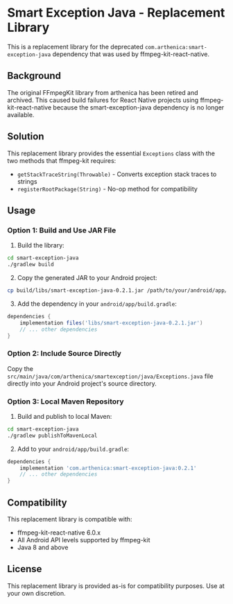 # Smart Exception Java - Replacement Library

This is a replacement library for the deprecated `com.arthenica:smart-exception-java` dependency that was used by ffmpeg-kit-react-native.

## Background

The original FFmpegKit library from arthenica has been retired and archived. This caused build failures for React Native projects using ffmpeg-kit-react-native because the smart-exception-java dependency is no longer available.

## Solution

This replacement library provides the essential `Exceptions` class with the two methods that ffmpeg-kit requires:

- `getStackTraceString(Throwable)` - Converts exception stack traces to strings
- `registerRootPackage(String)` - No-op method for compatibility

## Usage

### Option 1: Build and Use JAR File

1. Build the library:

```bash
cd smart-exception-java
./gradlew build
```

2. Copy the generated JAR to your Android project:

```bash
cp build/libs/smart-exception-java-0.2.1.jar /path/to/your/android/app/libs/
```

3. Add the dependency in your `android/app/build.gradle`:

```gradle
dependencies {
    implementation files('libs/smart-exception-java-0.2.1.jar')
    // ... other dependencies
}
```

### Option 2: Include Source Directly

Copy the `src/main/java/com/arthenica/smartexception/java/Exceptions.java` file directly into your Android project's source directory.

### Option 3: Local Maven Repository

1. Build and publish to local Maven:

```bash
cd smart-exception-java
./gradlew publishToMavenLocal
```

2. Add to your `android/app/build.gradle`:

```gradle
dependencies {
    implementation 'com.arthenica:smart-exception-java:0.2.1'
    // ... other dependencies
}
```

## Compatibility

This replacement library is compatible with:

- ffmpeg-kit-react-native 6.0.x
- All Android API levels supported by ffmpeg-kit
- Java 8 and above

## License

This replacement library is provided as-is for compatibility purposes. Use at your own discretion.
